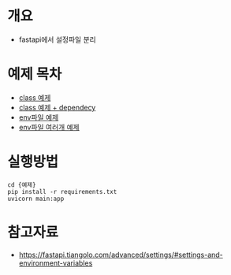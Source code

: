 # 개요
* fastapi에서 설정파일 분리

# 예제 목차
* [class 예제](./use_settings_class/)
* [class 예제 + dependecy](./use_settings_class_dependency/)
* [env파일 예제](./env_file_dependency)
* [env파일 여러개 예제](./env_files_dependency)


# 실행방법
```shell
cd {예제}
pip install -r requirements.txt
uvicorn main:app
```

# 참고자료
* https://fastapi.tiangolo.com/advanced/settings/#settings-and-environment-variables